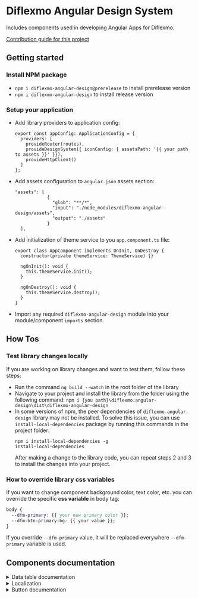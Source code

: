 # Diflexmo Angular Design System

Includes components used in developing Angular Apps for Diflexmo.

[Contribution guide for this project](CONTRIBUTING.md)

## Getting started

### Install NPM package

- `npm i diflexmo-angular-design@prerelease` to install prerelease version
- `npm i diflexmo-angular-design` to install release version

### Setup your application

- Add library providers to application config:
  ```
  export const appConfig: ApplicationConfig = {
    providers: [
      provideRouter(routes),
      provideDesignSystem({ iconConfig: { assetsPath: '{{ your path to assets }}' }}),
      provideHttpClient()
    ]
  };
  ```
- Add assets configuration to `angular.json` assets section:
  ```
  "assets": [
              {
                "glob": "**/*",
                "input": "./node_modules/diflexmo-angular-design/assets",
                "output": "./assets"
              }
    ],
  ```
- Add initialization of theme service to you `app.component.ts` file:

  ```
  export class AppComponent implements OnInit, OnDestroy {
    constructor(private themeService: ThemeService) {}

    ngOnInit(): void {
      this.themeService.init();
    }

    ngOnDestroy(): void {
      this.themeService.destroy();
    }
  }
  ```

- Import any required `diflexmo-angular-design` module into your module/component `imports` section.

## How Tos

### Test library changes locally

If you are working on library changes and want to test them, follow these steps:

- Run the command `ng build --watch` in the root folder of the library
- Navigate to your project and install the library from the folder using the following command:
  `npm i {you path}\diflexmo.angular-design\dist\diflexmo-angular-design`
- In some versions of npm, the peer dependencies of `diflexmo-angular-design` library may not be installed. To solve this issue, you can use `install-local-dependencies` package by running this commands in the project folder:
  ```
  npm i install-local-dependencies -g
  install-local-dependencies
  ```
  After making a change to the library code, you can repeat steps 2 and 3 to install the changes into your project.

### How to override library css variables

If you want to change component background color, text color, etc. you can override the specific **css variable** in body tag:

```css
body {
  --dfm-primary: {{ your new primary color }};
  --dfm-btn-primary-bg: {{ your value }};
}
```

If you override `--dfm-primary` value, it will be replaced everywhere `--dfm-primary` variable is used.

## Components documentation

<details>
<summary>Data table documentation</summary>

### Selector

`dfm-data-table`

### Inputs

data: Of type dfmDataSource, contains items which will contain the actual table data

selectable: boolean, when true will add a column with a checkbox at the beginning of the table. Default= false

rowClickable: boolean, when true the data table will report when a row has been clicked and change the mouse to a pointer. Default= false

headers: an array of DfmTableHeader, to pass the title for each column, if the column can be sortable and if a tooltip should be displayed

stickyActions: boolean, when true will always show the actions column on the write when the table is horizontally scrollable. Default= true

stickyHeader: boolean, when true will always show the header row when table is vertically scrollable. Default= true

stickyFirstColumn: boolean, when true will always the first row of the table when it is horizontally scrollable. Default= true

headerSze: 'lg' | 'md' | 'sm', size of the header. Default= 'lg'

clearSelected$: subject, when passing any value to the subject the table will set all checkboxes to false in the first row when **[rowSelectable]** is set to true

### Outputs

sorted: the datatable will report back which column the user wishes to sort

rowClicked: report of which row was clicked when **[rowClickable]** was set to true

actionClicked: report of which action icon was clicked when **[showActions]** was set to true and at least one item was **[actions]**

selected: report which row had its checkbox value changed

### Example

ts-file must contain the following;

```
public tableHeaders: Array<DfmTableHeader> = [
  { title: 'Vessel name', id: 'vesselName' },
  { title: 'Vessel imo', id: 'vesselImo' },
  { title: 'Last update', id: 'lastUpdate' }
];

public datasource: DfmDatasource<number> = { items: [
  {id: 1, name: "test", "imo": "test imo", lastUpdate: new Date()}
  {id: 2, name: "test", "imo": "test imo", lastUpdate: new Date()}
  {id: 3, name: "test", "imo": "test imo", lastUpdate: new Date()}
  {id: 4, name: "test", "imo": "test imo", lastUpdate: new Date()}
]};
```

tableHeaders will be used to render the header of the table while datasource will contain all the data for the body of the table.

The html file will contain the following;

```
<dfm-data-table
  [headers]="tableHeaders"
  [data]="datasource"
  [stickyActions]="true"
>
  <ng-template #bodyRowTemplate let-item>
    <dfm-table-row-cell [maxWidthStyle]="'200px'" [fullContent]="item.vesselName">
      {{ item.name }}
    </dfm-table-row-cell>
    <dfm-table-row-cell>
      {{ item.imo }}
    </dfm-table-row-cell>
    <dfm-table-row-cell>
      {{ item.lastUpdate | date }}
    </dfm-table-row-cell>
    <dfm-data-table-action-cell>
      <ng-template #actionCellTemplate>
        <ng-container *ngIf="item.id === 3">
          <dfm-data-table-action icon="pencil-02" tooltip="test" (click)="test()"></dfm-data-table-action>
        </ng-container>
        <dfm-data-table-action [icon]="item.id === '2' ? 'pencil-02' : 'trash-01'" tooltip="test">
        </dfm-data-table-action>
        <dfm-data-table-action tooltip="test"></dfm-data-table-action>
      </ng-template>
    </dfm-data-table-action-cell>
  </ng-template>
</dfm-data-table>
```

### Truncating data in cells

To have the table truncate data in cells, you have to set the max width of the cell by the using the **[maxWidthStyle]** parameter on **<table-row-cell>**, which takes a css value as input (ie. '120px', or '20vw'). To automatically add a tooltip when a cell is truncated, add the value to appear in the tooltip in the **[fullContent]** parameter. Please be aware that when **[stickyFirstRow]** on the data table is set to true and the table is horizontally scrollable, the maxwidth of that row will always be 33vw, no matter what value is passed in **[maxWidthStyle]**.

</details>

<details>
<summary>Localization</summary>

### How to use

The library uses a combination of the DfmLocalizationService and custom pipes to dynamically change the locale of the app without having to refresh the entire app.

The DfmLocalizationService is used to set the locale of the app. Use the function setCurrentLocale(locale: string) to change the locale. Any locale can be set but it must be registered first, to register a locale refer to the angular documentation.

DfmLocalizationService will get the locale_id to use as the locale on app launch.

The DfmPipesModule will extend the localization pipes native to angular so that they use the locale saved in DfmLocalizationService instead of angular's locale_id. This way developers can keep using the the same pipes angular provides in html.

!important The DfPipesModule must be imported in every module to extend the default pipes. The core module and DesignSystemModule will also take care of this.

</details>

<details>
<summary>Button documentation</summary>

### Selectors

Component: `dfm-button`
Directive: `dfm-button`

### Inputs

color: 'primary' | 'secondary' | 'secondary-gray' | 'tertiary' | 'tertiary-gray' | 'link' | 'link-gray', Sets the style of the button. default: primary
size: 'sm' | 'md' | 'lg' | 'xl' | '2xl', Set the size of the button. Default: lg
disabled: boolean, when sets the button in disabled state
leadingIcon: icon name of the icon that will be shown before button contents.
trailingIcon: icon name of the icon that will be shown after button contents.

### Example

The following code will create a medium sized button with the secondary gray style.

```
<button dfm-button color="secondary-gray" size="md">Click me</button>
```

</details>
